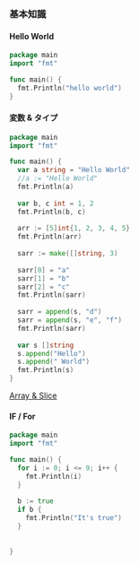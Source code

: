 ### 基本知識
#### Hello World
```go
package main
import "fmt"

func main() {
  fmt.Println("hello world")
}
```

#### 変数 & タイプ
```go
package main
import "fmt"

func main() {
  var a string = "Hello World"
  //a := "Hello World"
  fmt.Println(a)
  
  var b, c int = 1, 2
  fmt.Println(b, c)
  
  arr := [5]int{1, 2, 3, 4, 5}
  fmt.Println(arr)
  
  sarr := make([]string, 3)
  
  sarr[0] = "a"
  sarr[1] = "b"
  sarr[2] = "c"
  fmt.Println(sarr)
  
  sarr = append(s, "d")
  sarr = append(s, "e", "f")
  fmt.Println(sarr)
  
  var s []string
  s.append("Hello")
  s.append(" World")
  fmt.Println(s)
}
```
[Array & Slice](http://blog.golang.org/go-slices-usage-and-internals)

#### IF / For
```go
package main
import "fmt"

func main() {
  for i := 0; i <= 9; i++ {
    fmt.Println(i)
  }
  
  b := true
  if b {
    fmt.Println("It's true")
  }
  
  
}
```
